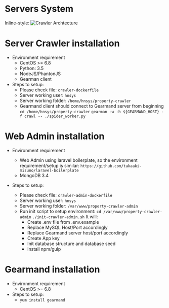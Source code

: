 # Servers System
Inline-style: 
![Crawler Archtecture](https://github.com/beyondborders/property-crawler/blob/develop/CrawlerArchtecture.png "Crawler Archtecture")


# Server Crawler installation
* Environment requirement
    * CentOS >= 6.8
    * Python: 3.5
    * NodeJS/PhantonJS
    * Gearman client
* Steps to setup: 
    *   Please check file: `crawler-dockerfile`
    *   Server working user: `hnsys`
    *   Server working folder: `/home/hnsys/property-crawler`
    *   Gearmand client should connect to Gearmand server from beginning
        `cd /home/hnsys/property-crawler`
        `gearman -w -h ${GEARMAND_HOST} -f crawl -- ./spider_worker.py`

# Web Admin installation
* Environment requirement
    * Web Admin using laravel boilerplate, so the environment requirement/setup is similar:
        `https://github.com/takaaki-mizuno/laravel-boilerplate`
    * MongoDB 3.4

* Steps to setup: 
    *   Please check file: `crawler-admin-dockerfile`
    *   Server working user: `hnsys`
    *   Server working folder: `/var/www/property-crawler-admin`
    *   Run init script to setup environment: 
        `cd /var/www/property-crawler-admin` 
        `./init-crawler-admin.sh` 
    It will:
        *   Create .env file from .env.example
        *   Replace MySQL Host/Port accordingly
        *   Replace Gearmand server host/port accordingly
        *   Create App key
        *   Init database structure and database seed
        *   Install npm/gulp
# Gearmand installation
* Environment requirement
    * CentOS >= 6.8
* Steps to setup: 
    * `yum install gearmand`